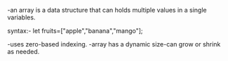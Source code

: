 -an array is a data structure that can holds multiple values in a single variables.

syntax:-
     let fruits=["apple","banana","mango"];

-uses zero-based indexing.
-array has a dynamic size-can grow or shrink as needed.     